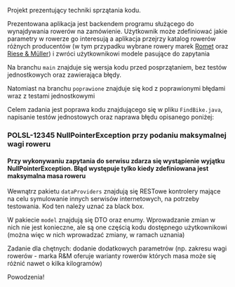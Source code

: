 Projekt prezentujący techniki sprzątania kodu.

Prezentowana aplikacja jest backendem programu służącego do wynajdywania rowerów na zamówienie. Użytkownik może 
zdefiniować jakie parametry w rowerze go interesują a aplikacja przejrzy katalog rowerów różnych producentów (w tym 
przypadku wybrane rowery marek [Romet](https://romet.pl/) oraz [Riese & Müller](https://www.r-m.de/en-us/)) i zwróci użytkownikowi modele 
pasujące do zapytania

Na branchu `main` znajduje się wersja kodu przed posprzątaniem, bez testów jednostkowych oraz zawierająca błędy.

Natomiast na branchu `poprawione` znajduje się kod z poprawionymi błędami wraz z testami jednostkowymi

Celem zadania jest poprawa kodu znajdującego się w pliku `FindBike.java`, napisanie testów jednostowych oraz naprawa 
błędu opisanego poniżej:

### POLSL-12345 NullPointerException przy podaniu maksymalnej wagi roweru

#### Przy wykonywaniu zapytania do serwisu zdarza się wystąpienie wyjątku NullPointerException. Błąd występuje tylko kiedy zdefiniowana jest maksymalna masa roweru

Wewnątrz pakietu `dataProviders` znajdują się RESTowe kontrolery mające na celu symulowanie innych serwisów 
internetowych, na potrzeby testowania. Kod ten należy uznać za black box.

W pakiecie `model` znajdują się DTO oraz enumy. Wprowadzanie zmian w nich nie jest konieczne, ale są one częścią 
kodu dostępnego użytkownikowi (można więc w nich wprowadzać zmiany, w ramach uznania)

Zadanie dla chętnych: dodanie dodatkowych parametrów (np. zakresu wagi rowerów - marka R&M oferuje warianty rowerów
których masa może się różnić nawet o kilka kilogramów)

Powodzenia!